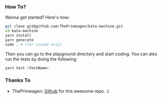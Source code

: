 ### How To?

Wanna get started? Here's how:
```bash
git clone git@github.com:ThePrimeagen/kata-machine.git
cd kata-machine
yarn install
yarn generate
code . # (for vscode only)
```

Then you can go to the playground directory and start coding. You can also run the tests by doing the following:

```bash
yarn test <TestName>
```

### Thanks To

- ThePrimeagen: [Github](https://github.com/ThePrimeagen) for this awesome repo. :)